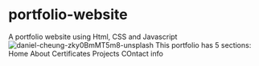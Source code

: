 # portfolio-website
A portfolio website using Html, CSS and Javascript
![daniel-cheung-zky0BmMT5m8-unsplash](https://github.com/Prakashpraba/portfolio-website/assets/100506541/1c53a218-ae97-4707-8c08-a1b93a4391ce)
This portfolio has 5 sections:
Home
About
Certificates
Projects
COntact info

